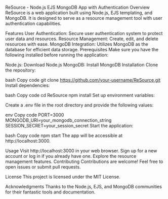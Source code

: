 ReSource - Node.js EJS MongoDB App with Authentication
Overview
ReSource is a web application built using Node.js, EJS templating, and MongoDB. It is designed to serve as a resource management tool with user authentication capabilities.

Features
User Authentication: Secure user authentication system to protect user data and resources.
Resource Management: Create, edit, and delete resources with ease.
MongoDB Integration: Utilizes MongoDB as the database for efficient data storage.
Prerequisites
Make sure you have the following installed before running the application:

Node.js: Download Node.js
MongoDB: Install MongoDB
Installation
Clone the repository:

bash
Copy code
git clone https://github.com/your-username/ReSource.git
Install dependencies:

bash
Copy code
cd ReSource
npm install
Set up environment variables:

Create a .env file in the root directory and provide the following values:

env
Copy code
PORT=3000
MONGODB_URI=your_mongodb_connection_string
SESSION_SECRET=your_session_secret
Start the application:

bash
Copy code
npm start
The app will be accessible at http://localhost:3000.

Usage
Visit http://localhost:3000 in your web browser.
Sign up for a new account or log in if you already have one.
Explore the resource management features.
Contributing
Contributions are welcome! Feel free to open issues or submit pull requests.

License
This project is licensed under the MIT License.

Acknowledgments
Thanks to the Node.js, EJS, and MongoDB communities for their fantastic tools and documentation.
